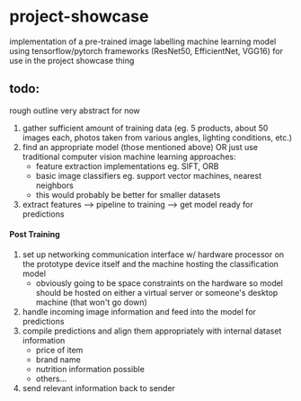 # project-showcase
implementation of a pre-trained image labelling machine learning model using tensorflow/pytorch frameworks (ResNet50, EfficientNet, VGG16) for use in the project showcase thing
## todo:
rough outline very abstract for now
1. gather sufficient amount of training data (eg. 5 products, about 50 images each, photos taken from various angles, lighting conditions, etc.)
2. find an appropriate model (those mentioned above) OR just use traditional computer vision machine learning approaches:
   - feature extraction implementations eg. SIFT, ORB
   - basic image classifiers eg. support vector machines, nearest neighbors
   - this would probably be better for smaller datasets
3. extract features --> pipeline to training --> get model ready for predictions
#### Post Training
1. set up networking communication interface w/ hardware processor on the prototype device itself and the machine hosting the classification model
     - obviously going to be space constraints on the hardware so model should be hosted on either a virtual server or someone's desktop machine (that won't go down)
2. handle incoming image information and feed into the model for predictions
3. compile predictions and align them appropriately with internal dataset information
   - price of item
   - brand name
   - nutrition information possible
   - others...
4. send relevant information back to sender

